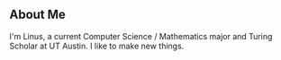 
## About Me

I'm Linus, a current Computer Science / Mathematics major and Turing Scholar at UT Austin. I like to make new things.
